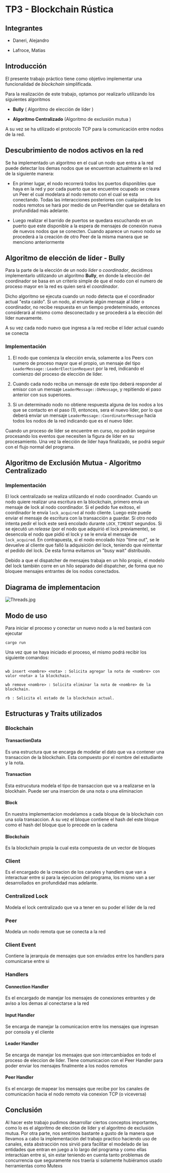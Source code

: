 # TP3 - Blockchain Rústica

## Integrantes

- Daneri, Alejandro

- Lafroce, Matias

## Introducción

El presente trabajo práctico tiene como objetivo implementar una funcionalidad de _blockchain_ simplificada.

Para la realización de este trabajo, optamos por realizarlo utilizando los siguientes algoritmos

- **Bully** ( Algoritmo de elección de líder )

- **Algoritmo Centralizado** (Algoritmo de exclusión mutua )

A su vez se ha utilizado el protocolo TCP para la comunicación entre nodos de la red.

## Descubrimiento de nodos activos en la red

Se ha implementado un algoritmo en el cual un nodo que entra a la red puede detectar los demas nodos que se encuentran actualmente en la red de la siguiente manera:

- En primer lugar, el nodo recorrerá todos los puertos disponibles que haya en la red y por cada puerto que se encuentre ocupado se creara un Peer el cual modelara al nodo remoto con el cual se esta conectando. Todas las interacciones posteriores con cualquiera de los nodos remotos se hará por medio de un PeerHandler que se detallara en profundidad más adelante.

- Luego realizar el barrido de puertos se quedara escuchando en un puerto que este disponible a la espera de mensajes de conexión nueva de nuevos nodos que se conecten. Cuando aparece un nuevo nodo se procederá a la creación de otro Peer de la misma manera que se menciono anteriormente

## Algoritmo de elección de líder - Bully

Para la parte de la elección de un nodo _líder_ o _coordinador_, decidimos implementarlo utilizando un algoritmo **Bully**, en donde la elección del coordinador se basa en un criterio simple de que el nodo con el numero de proceso mayor en la red es quien será el _coordinador_.

Dicho algoritmo se ejecuta cuando un nodo detecta que el coordinador actual "esta caído". Si un nodo, al enviarle algún mensaje al líder o coordinador, no recibe respuesta en un tiempo predeterminado, entonces considerará al mismo como desconectado y se procederá a la elección del líder nuevamente.

A su vez cada nodo nuevo que ingresa a la red recibe el lider actual cuando se conecta

### Implementación

1. El nodo que comienza la elección envía, solamente a los Peers con numero de proceso mayor que el propio, un mensaje del tipo `LeaderMessage::LeaderElectionRequest` por la red, indicando el comienzo del proceso de elección de líder.

2. Cuando cada nodo reciba un mensaje de este tipo deberá responder al emisor con un mensaje `LeaderMessage::OkMessage`, y repitiendo el paso anterior con sus superiores.

3. Si un determinado nodo no obtiene respuesta alguna de los nodos a los que se contacto en el paso (1), entonces, sera el nuevo líder, por lo que deberá enviar un mensaje `LeaderMessage::CoordinatorMessage` hacia todos los nodos de la red indicando que es el nuevo líder.

Cuando un proceso de líder se encuentre en curso, no podrán seguirse procesando los eventos que necesiten la figura de líder en su procesamiento. Una vez la elección de líder haya finalizado, se podrá seguir con el flujo normal del programa.

## Algoritmo de Exclusión Mutua - Algoritmo Centralizado

### Implementación

El lock centralizado se realiza utilizando el nodo coordinador. Cuando un nodo quiere realizar una escritura en la blockchain, primero envía un mensaje de lock al nodo coordinador. Si el pedido fue exitoso, el coordinador le envía `lock_acquired` al nodo cliente. Luego este puede enviar el mensaje de escritura con la transacción a guardar. Si otro nodo intenta pedir el lock este será encolado durante `LOCK_TIMEOUT` segundos. Si se ejecutó un _release_ (por el nodo que adquirió el lock previamente), se desencola el nodo que pidió el lock y se le envía el mensaje de `lock_acquired`. En contrapuesta, si el nodo encolado hizo "time out", se le devuelve al cliente que falló la adquisición del lock, teniendo que reintentar el pedido del lock. De esta forma evitamos un "busy wait" distribuido.

Debido a que el dispatcher de mensajes trabaja en un hilo propio, el modelo del lock también corre en un hilo separado del dispatcher, de forma que no bloquee mensajes entrantes de los nodos conectados.


## Diagrama de implementacion
![Threads.jpg](threads)
  
## Modo de uso

Para iniciar el proceso y conectar un nuevo nodo a la red bastará con ejecutar

`cargo run`

Una vez que se haya iniciado el proceso, el mismo podrá recibir los siguiente comandos:

```

wb insert <nombre> <nota> : Solicita agregar la nota de <nombre> con valor <nota> a la blockchain.

wb remove <nombre> : Solicita eliminar la nota de <nombre> de la blockchain.

rb : Solicita el estado de la blockchain actual.

```

## Estructuras y Traits utilizados

### Blockchain

#### TransactionData

Es una estructura que se encarga de modelar el dato que va a contener una transaccion de la blockchain. Esta compuesto por el nombre del estudiante y la nota.

#### Transaction

Esta estrucutura modela el tipo de transaccion que va a realizarse en la blockhain. Puede ser una insercion de una nota o una eliminacion

#### Block

En nuestra implementacion modelamos a cada bloque de la blockchain con una sola transaccion. A su vez el bloque contiene el hash del este bloque como el hash del bloque que lo precede en la cadena

#### Blockchain

Es la blockchain propia la cual esta compuesta de un vector de bloques

### Client

Es el encargado de la creacion de los canales y handlers que van a interactuar entre si para la ejecucion del programa, los mismo van a ser desarrollados en profundidad mas adelante.

### Centralized Lock

Modela el lock centralizado que va a tener en su poder el lider de la red

### Peer

Modela un nodo remota que se conecta a la red

### Client Event

Contiene la jerarquia de mensajes que son enviados entre los handlers para comunicarse entre si

### Handlers

#### Connection Handler

Es el encargado de manejar los mensajes de conexiones entrantes y de aviso a los demas al conectarse a la red

#### Input Handler

Se encarga de manejar la comunicacion entre los mensajes que ingresan por consola y el cliente

#### Leader Handler

Se encarga de manejar los mensajes que son intercambiados en todo el proceso de eleccion de lider. TIene comunicacion con el Peer Handler para poder enviar los mensajes finalmente a los nodos remotos

#### Peer Handler

Es el encargo de mapear los mensajes que recibe por los canales de comunicacion hacia el nodo remoto via conexion TCP (o viceversa)

## Conclusión

Al hacer este trabajo pudimos desarrollar ciertos conceptos importantes, como lo es el algoritmo de elección de líder y el algoritmo de exclusión mutua.
Por otra parte, nos sentimos bastante a gusto de la manera que llevamos a cabo la implementación del trabajo practico haciendo uso de canales, esta abstracción nos sirvió para facilitar el modelado de las entidades que entran en juego a lo largo del programa y como ellas interactúan entre si, sin estar teniendo en cuenta tanto problemas de concurrencia que seguramente nos traería si solamente hubiéramos usado herramientas como Mutexs
